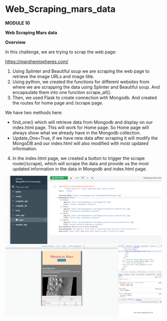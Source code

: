 # Web_Scraping_mars_data
**MODULE 10**

**Web Scraping Mars data**

**Overview**

In this challenge, we are trying to scrap the web page:

https://marshemispheres.com/

1. Using Splinter and Beautiful soup we are scraping the web page to retrieve the image URLs and image title.
2. Using python, we created the functions for different websites from where we are scrapping the data using Splinter and Beautiful soup. And encapsulate them into one function scrape\_all().
3. Then, we used Flask to create connection with Mongodb. And created the routes for home page and /scrape page.

We have two methods here:

- find\_one() which will retrieve data from Mongodb and display on our index.html page. This will work for Home page. So Home page will always show what we already have in the Mongodb collection.
- Update\_One=True, if we have new data after scraping it will modify the MongoDB and our index.html will also modified with most updated information.

4. In the index.html page, we created a button to trigger the scrape route(/scrape), which will scrape the data and provide us the most updated information in the data in Mongodb and index.html page.

![MongoDB data](https://github.com/AditiOracle/Web_Scraping_mars_data/blob/main/Resources/Mongo_db_image.PNG)
![Responsive Webpage](https://github.com/AditiOracle/Web_Scraping_mars_data/blob/main/Resources/Responsive_web_page.PNG)
